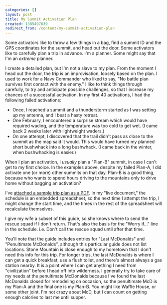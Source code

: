 ```yaml
---
categories: []
layout: post
title: My Summit Activation Plan
created: 1385497639
redirect_from: /content/my-summit-activation-plan
---
```

Some activators like to throw a few things in a bag, find a summit ID and the GPS coordinates for the summit, and head out the door.  Some activators like to carefully plan a trip in advance.  I'm a planner.  Some might say that I'm an *extreme* planner.  

I create a detailed plan, but I'm not a slave to my plan.  From the moment I head out the door, the trip is an improvisation, loosely based on the plan.  I used to work for a Navy Commander who liked to say, "No battle plan survives first contact with the enemy."  I like to think things through carefully, to try and anticipate possible challenges, so that I increase my chances of a successful activation.  In my first 40 activations, I had the following failed activations:

* Once, I reached a summit and a thunderstorm started as I was setting up my antenna, and I beat a hasty retreat.
* One February, I encountered a surprise stream which would have required wading, and the temperature was too cold to get wet.  (I came back 2 weeks later with lightweight waders.)
* On one attempt, I discovered that the trail didn't pass as close to the summit as the map said it would.  This would have turned my planned short bushwhack into a long bushwhack.  (I came back in the winter, when bushwhacking is easier.)

When I plan an activation, I *usually* plan a "Plan-B" summit, in case I can't get to my first choice.  In the examples above, despite my failed Plan-A, I did activate one (or more) other summits on that day.  Plan-B is a good thing, because who wants to spend hours driving to the mountains only to drive home without bagging an activation?

I've [attached a sample trip plan as a PDF](http://k4kpk.com/sites/k4kpk.com/files/Sample%20Trip%20Plan.pdf).  In my "live document," the schedule is an embedded spreadsheet, so the next time I attempt the trip, I might change the start time, and the times in the rest of the spreadsheet will recalculate themselves.

I give my wife a subset of this guide, so she knows where to send the rescue squad if I don't return.  That's also the basis for the "Worry if..." line in the schedule.  i.e. Don't call the rescue squad until after that time. 

You'll note that the guide includes entries for "Last McDonalds" and "Penultimate McDonalds", although this particular guide does not list locations.  Stone Mountain is close enough to my hometown that I don't need this info for this trip.  For longer trips, the last McDonalds is where I can get a quick breakfast, use a flush toilet, and there's almost always a gas station nearby.  It is a point where I can get anything I need from "civilization" before I head off into wilderness.  I generally try to take care of my needs at the penultimate McDonalds because I've found the last McDonalds closed for remodeling on occasion, so the penultimate McD is my Plan-A and the final one is my Plan-B.  You might like Waffle House, or some other joint.  I'm not crazy about McD, but I can count on getting enough calories to last me until supper.
